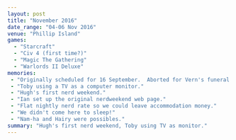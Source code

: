 ```yaml
---
layout: post
title: "November 2016"
date_range: "04-06 Nov 2016"
venue: "Phillip Island"
games:
  - "Starcraft"
  - "Civ 4 (first time?)"
  - "Magic The Gathering"
  - "Warlords II Deluxe"
memories:
 - "Originally scheduled for 16 September.  Aborted for Vern's funeral."
 - "Toby using a TV as a computer monitor."
 - "Hugh's first nerd weekend."
 - "Ian set up the original nerdweekend web page."
 - "Flat nightly nerd rate so we could leave accommodation money."
 - "We didn't come here to sleep!"
 - "Nam-ha and Hairy were possibles."
summary: "Hugh's first nerd weekend, Toby using TV as monitor."
---
```

